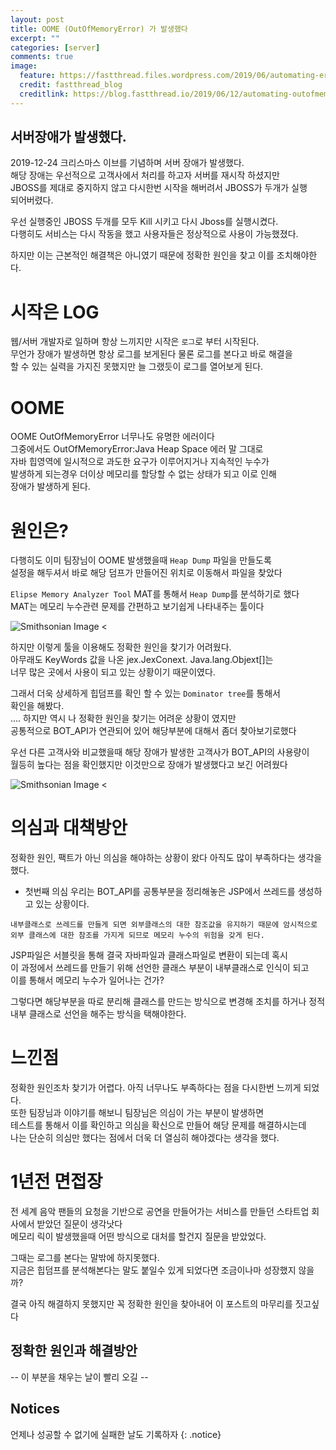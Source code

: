 ```yaml
---
layout: post
title: OOME (OutOfMemoryError) 가 발생했다
excerpt: ""
categories: [server]
comments: true
image:
  feature: https://fastthread.files.wordpress.com/2019/06/automating-error.png
  credit: fastthread_blog
  creditlink: https://blog.fastthread.io/2019/06/12/automating-outofmemoryerror-troubleshooting/
---
```




## 서버장애가 발생했다.

2019-12-24 크리스마스 이브를 기념하며 서버 장애가 발생했다.  
해당 장애는 우선적으로 고객사에서 처리를 하고자 서버를 재시작 하셨지만  
JBOSS를 제대로 중지하지 않고 다시한번 시작을 해버려서 JBOSS가 두개가 실행  
되어버렸다.  

우선 실행중인 JBOSS 두개를 모두 Kill 시키고 다시 Jboss를 실행시켰다.  
다행히도 서비스는 다시 작동을 했고 사용자들은 정상적으로 사용이 가능했졌다.  

하지만 이는 근본적인 해결책은 아니였기 때문에 정확한 원인을 찾고 이를 조치해야한다.   

# 시작은 LOG

웹/서버 개발자로 일하며 항상 느끼지만 시작은 `로그`로 부터 시작된다.  
무언가 장애가 발생하면 항상 로그를 보게된다 물론 로그를 본다고 바로 해결을  
할 수 있는 실력을 가지진 못했지만 늘 그랬듯이 로그를 열어보게 된다.  

# OOME 

OOME OutOfMemoryError 너무나도 유명한 에러이다  
그중에서도  OutOfMemoryError:Java Heap Space 에러 말 그대로  
자바 힙영역에 일시적으로 과도한 요구가 이루어지거나 지속적인 누수가  
발생하게 되는경우 더이상 메모리를 할당할 수 없는 상태가 되고 이로 인해  
장애가 발생하게 된다.  

# 원인은?

다행히도 이미 팀장님이 OOME 발생했을때 `Heap Dump` 파일을 만들도록  
설정을 해두셔서 바로 해당 덤프가 만들어진 위치로 이동해서 파일을 찾았다  

`Elipse Memory Analyzer Tool` MAT를 통해서 `Heap Dump`를 분석하기로 했다  
MAT는 메모리 누수관련 문제를 간편하고 보기쉽게 나타내주는 툴이다  

![Smithsonian Image <](https://flow.team/flowImg/FLOW_201912264988410_3201556c-73e4-4ccc-a8fc-8fe491ba6597_thumb.png)

하지만 이렇게 툴을 이용해도 정확한 원인을 찾기가 어려웠다.  
아무래도 KeyWords 값을 나온 jex.JexConext. Java.lang.Objext[]는  
너무 많은 곳에서 사용이 되고 있는 상황이기 때문이였다.  

그래서 더욱 상세하게 힙덤프를 확인 할 수 있는 `Dominator tree`를 통해서  
확인을 해봤다.  
.... 하지만 역시 나 정확한 원인을 찾기는 어려운 상황이 였지만  
공통적으로 BOT_API가 연관되어 있어 해당부분에 대해서 좀더 찾아보기로했다  

우선 다른 고객사와 비교했을때 해당 장애가 발생한 고객사가 BOT_API의 사용량이  
월등히 높다는 점을 확인했지만 이것만으로 장애가 발생했다고 보긴 어려웠다  

![Smithsonian Image <](https://flow.team/flowImg/FLOW_20191226549636_672e0652-7f83-4166-a15a-fb9406f4bf09_thumb.png)



# 의심과 대책방안

정확한 원인, 팩트가 아닌 의심을 해야하는 상황이 왔다 아직도 많이 부족하다는 생각을 했다.   

* 첫번째 의심
 우리는 BOT_API를 공통부분을 정리해놓은 JSP에서 쓰레드를 생성하고 있는 상황이다.  
 
 `내부클래스로 쓰레드를 만들게 되면 외부클래스의 대한 참조값을 유지하기 때문에 암시적으로 외부 클래스에 대한 참조를 가지게 되므로 메모리 누수의 위험을 갖게 된다.`  

JSP파일은 서블릿을 통해 결국 자바파일과 클래스파일로 변환이 되는데 혹시  
이 과정에서 쓰레드를 만들기 위해 선언한 클래스 부분이 내부클래스로 인식이 되고  
이를 통해서 메모리 누수가 일어나는 건가?  

그렇다면 해당부분을 따로 분리해 클래스를 만드는 방식으로 변경해 조치를 하거나 정적 내부 클래스로 선언을 해주는 방식을 택해야한다.  


# 느낀점

정확한 원인조차 찾기가 어렵다. 아직 너무나도 부족하다는 점을 다시한번 느끼게 되었다.  
또한 팀장님과 이야기를 해보니 팀장님은 의심이 가는 부분이 발생하면  
테스트를 통해서 이를 확인하고 의심을 확신으로 만들어 해당 문제를 해결하시는데  
나는 단순히 의심만 했다는 점에서 더욱 더 열심히 해야겠다는 생각을 했다.  


# 1년전 면접장

전 세계 음악 팬들의 요청을 기반으로 공연을 만들어가는 서비스를 만들던 스타트업 회사에서 받았던 질문이 생각낫다  
 메모리 릭이 발생했을때 어떤 방식으로 대처를 할건지 질문을 받았었다.  

그때는 로그를 본다는 말밖에 하지못했다.  
지금은 힙덤프를 분석해본다는 말도 붙일수 있게 되었다면 조금이나마 성장했지 않을까?  

결국 아직 해결하지 못했지만 꼭 정확한 원인을 찾아내어 이 포스트의 마무리를 짓고싶다  


## 정확한 원인과 해결방안
-- 이 부분을 채우는 날이 빨리 오길 --

## Notices
언제나 성공할 수 없기에 실패한 날도 기록하자
{: .notice}
